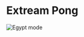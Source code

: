 # Extream Pong
![Egypt mode](https://github.com/aamajane/42Cursus-Ft_Transcendence/blob/main/docs/egypt.png.png)
